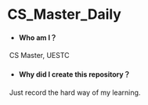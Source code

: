 # CS_Master_Daily

- #### Who am I？

​		CS Master, UESTC

- #### Why did I create this repository？

​		Just record the hard way of my learning.